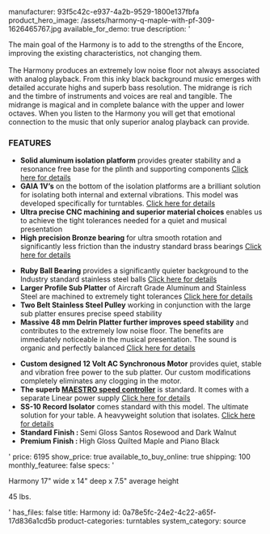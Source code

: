 manufacturer: 93f5c42c-e937-4a2b-9529-1800e137fbfa
product_hero_image: /assets/harmony-q-maple-with-pf-309-1626465767.jpg
available_for_demo: true
description: '<p>The main goal of the Harmony is to add to the strengths of the Encore, improving the existing characteristics, not changing them.<br><br>The Harmony produces an extremely low noise floor not always associated with analog playback. From this inky black background music emerges with detailed accurate highs and superb bass resolution. The midrange is rich and the timbre of instruments and voices are real and tangible. The midrange is magical and in complete balance with the upper and lower octaves. When you listen to the Harmony you will get that emotional connection to the music that only superior analog playback can provide.&nbsp;&nbsp;</p><h3>FEATURES</h3><ul><li><strong>Solid aluminum isolation platform</strong>&nbsp;provides greater stability and a resonance free base for the plinth and supporting components&nbsp;<a href="https://purefidelity.ca/features-harmony.html#isolation">Click here for details</a></li><li><strong>GAIA 1V’s</strong>&nbsp;on the bottom of the isolation platforms are a brilliant solution for isolating both internal and external vibrations. This model was developed specifically for turntables.&nbsp;<a href="https://purefidelity.ca/features-harmony.html#gaia">Click here for details</a></li><li><strong>Ultra precise CNC machining and superior material choices</strong>&nbsp;enables us to achieve the tight tolerances needed for a quiet and musical presentation</li><li><strong>High precision Bronze bearing</strong>&nbsp;for ultra smooth rotation and significantly less friction than the industry standard brass bearings&nbsp;<a href="https://purefidelity.ca/features-harmony.html#bronze">Click here for details</a></li></ul><ul><li><strong>Ruby Ball Bearing</strong>&nbsp;provides a significantly quieter background to the Industry standard stainless steel balls&nbsp;<a href="https://purefidelity.ca/features-harmony.html#bronze">Click here for details</a></li><li><strong>Larger Profile Sub Platter</strong>&nbsp;of Aircraft Grade Aluminum and Stainless Steel are machined to extremely tight tolerances&nbsp;<a href="https://purefidelity.ca/features-harmony.html#motor">Click here for details</a></li><li><strong>Two Belt Stainless Steel Pulley</strong>&nbsp;working in conjunction with the large sub platter ensures precise speed stability</li><li><strong>Massive 48 mm Delrin Platter further improves speed stability</strong>&nbsp;and contributes to the extremely low noise floor. The benefits are immediately noticeable in the musical presentation. The sound is organic and perfectly balanced&nbsp;<a href="https://purefidelity.ca/features-harmony.html#delrin">Click here for details</a></li></ul><ul><li><strong>Custom designed 12 Volt AC Synchronous Motor</strong>&nbsp;provides quiet, stable and vibration free power to the sub platter. Our custom modifications completely eliminates any clogging in the motor.</li><li><strong>The superb&nbsp;<a href="https://purefidelity.ca/maestro-SC.html">MAESTRO speed controller</a></strong>&nbsp;is standard. It comes with a separate Linear power supply&nbsp;<a href="https://purefidelity.ca/maestro-SC.html">Click here for details</a></li><li><strong>SS-10 Record Isolator</strong>&nbsp;comes standard with this model. The ultimate solution for your table. A heavyweight solution that isolates.&nbsp;<a href="https://purefidelity.ca/features-harmony.html#ss10">Click here for details</a></li><li><strong>Standard Finish :&nbsp;</strong>Semi Gloss Santos Rosewood and Dark Walnut</li><li><strong>Premium Finish :&nbsp;</strong>High Gloss Quilted Maple and Piano Black</li></ul>'
price: 6195
show_price: true
available_to_buy_online: true
shipping: 100
monthly_featuree: false
specs: '<p>Harmony 17" wide x 14" deep x 7.5" average height&nbsp;</p><p>45 lbs.&nbsp;</p>'
has_files: false
title: Harmony
id: 0a78e5fc-24e2-4c22-a65f-17d836a1cd5b
product-categories: turntables
system_category: source
